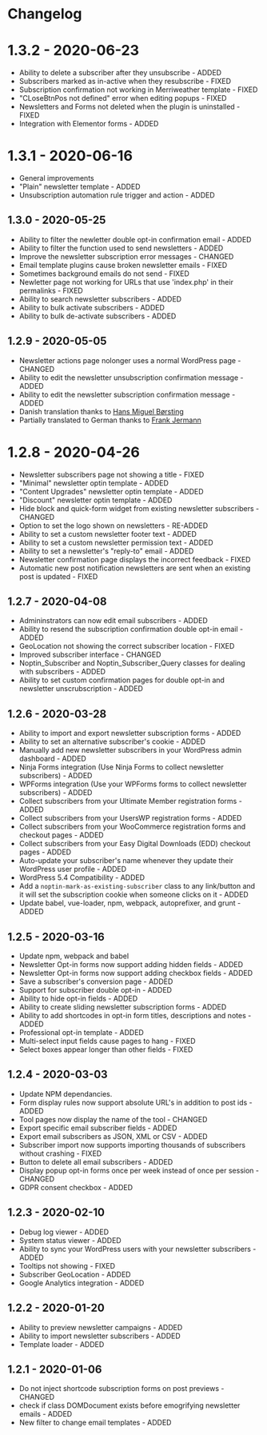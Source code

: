 # Changelog

# 1.3.2 - 2020-06-23
- Ability to delete a subscriber after they unsubscribe - ADDED
- Subscribers marked as in-active when they resubscribe - FIXED
- Subscription confirmation not working in Merriweather template - FIXED
- "CLoseBtnPos not defined" error when editing popups - FIXED
- Newsletters and Forms not deleted when the plugin is uninstalled - FIXED
- Integration with Elementor forms - ADDED

# 1.3.1 - 2020-06-16
- General improvements
- "Plain" newsletter template - ADDED
- Unsubscription automation rule trigger and action - ADDED

## 1.3.0 - 2020-05-25
- Ability to filter the newletter double opt-in confirmation email - ADDED
- Ability to filter the function used to send newsletters - ADDED
- Improve the newsletter subscription error messages - CHANGED
- Email template plugins cause broken newsletter emails - FIXED
- Sometimes background emails do not send - FIXED
- Newletter page not working for URLs that use 'index.php' in their permalinks - FIXED
- Ability to search newsletter subscribers - ADDED
- Ability to bulk activate subscribers - ADDED
- Ability to bulk de-activate subscribers - ADDED

## 1.2.9 - 2020-05-05
- Newsletter actions page nolonger uses a normal WordPress page - CHANGED
- Ability to edit the newsletter unsubscription confirmation message - ADDED
- Ability to edit the newsletter subscription confirmation message - ADDED
- Danish translation thanks to [Hans Miguel Børsting](http://skibhuscentret.dk/wp)
- Partially translated to German thanks to [Frank Jermann](https://frank-jermann.de)

# 1.2.8 - 2020-04-26
- Newsletter subscribers page not showing a title - FIXED
- "Minimal" newsletter optin template - ADDED
- "Content Upgrades" newsletter optin template - ADDED
- "Discount" newsletter optin template - ADDED
- Hide block and quick-form widget from existing newsletter subscribers - CHANGED
- Option to set the logo shown on newsletters - RE-ADDED
- Ability to set a custom newsletter footer text - ADDED
- Ability to set a custom newsletter permission text - ADDED
- Ability to set a newsletter's "reply-to" email - ADDED
- Newsletter confirmation page displays the incorrect feedback - FIXED
- Automatic new post notification newsletters are sent when an existing post is updated - FIXED

## 1.2.7 - 2020-04-08
- Admininstrators can now edit email subscribers - ADDED
- Ability to resend the subscription confirmation double opt-in email - ADDED
- GeoLocation not showing the correct subscriber location - FIXED
- Improved subscriber interface - CHANGED
- Noptin_Subscriber and Noptin_Subscriber_Query classes for dealing with subscribers - ADDED
- Ability to set custom confirmation pages for double opt-in and newsletter unscrubscription - ADDED

## 1.2.6 - 2020-03-28
- Ability to import and export newsletter subscription forms - ADDED
- Ability to set an alternative subscriber's cookie - ADDED
- Manually add new newsletter subscribers in your WordPress admin dashboard - ADDED
- Ninja Forms integration (Use Ninja Forms to collect newsletter subscribers) - ADDED
- WPForms integration (Use your WPForms forms to collect newsletter subscribers) - ADDED
- Collect subscribers from your Ultimate Member registration forms - ADDED
- Collect subscribers from your UsersWP registration forms - ADDED
- Collect subscribers from your WooCommerce registration forms and checkout pages - ADDED
- Collect subscribers from your Easy Digital Downloads (EDD) checkout pages - ADDED
- Auto-update your subscriber's name whenever they update their WordPress user profile - ADDED
- WordPress 5.4 Compatibility - ADDED
- Add a `noptin-mark-as-existing-subscriber` class to any link/button and it will set the subscription cookie when someone clicks on it - ADDED
- Update babel, vue-loader, npm, webpack, autoprefixer, and grunt - ADDED

## 1.2.5 - 2020-03-16
- Update npm, webpack and babel
- Newsletter Opt-in forms now support adding hidden fields - ADDED
- Newsletter Opt-in forms now support adding checkbox fields - ADDED
- Save a subscriber's conversion page - ADDED
- Support for subscriber double opt-in - ADDED
- Ability to hide opt-in fields - ADDED
- Ability to create sliding newsletter subscription forms - ADDED
- Ability to add shortcodes in opt-in form titles, descriptions and notes - ADDED
- Professional opt-in template - ADDED
- Multi-select input fields cause pages to hang - FIXED
- Select boxes appear longer than other fields - FIXED

## 1.2.4 - 2020-03-03
- Update NPM dependancies.
- Form display rules now support absolute URL's in addition to post ids - ADDED
- Tool pages now display the name of the tool - CHANGED
- Export specific email subscriber fields - ADDED
- Export email subscribers as JSON, XML or CSV - ADDED
- Subscriber import now supports importing thousands of subscribers without crashing - FIXED
- Button to delete all email subscribers - ADDED
- Display popup opt-in forms once per week instead of once per session - CHANGED
- GDPR consent checkbox - ADDED

## 1.2.3 - 2020-02-10
- Debug log viewer - ADDED
- System status viewer - ADDED
- Ability to sync your WordPress users with your newsletter subscribers - ADDED
- Tooltips not showing - FIXED
- Subscriber GeoLocation - ADDED
- Google Analytics integration - ADDED

## 1.2.2 - 2020-01-20
- Ability to preview newsletter campaigns - ADDED
- Ability to import newsletter subscribers - ADDED
- Template loader - ADDED

## 1.2.1 - 2020-01-06
- Do not inject shortcode subscription forms on post previews - CHANGED
- check if class DOMDocument exists before emogrifying newsletter emails - ADDED
- New filter to change email templates - ADDED
